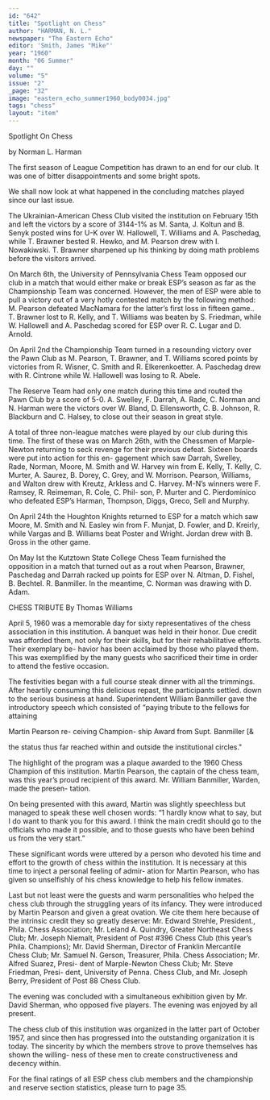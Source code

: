 ```yaml
---
id: "642"
title: "Spotlight on Chess"
author: "HARMAN, N. L."
newspaper: "The Eastern Echo"
editor: 'Smith, James "Mike"'
year: "1960"
month: "06 Summer"
day: ""
volume: "5"
issue: "2"
_page: "32"
image: "eastern_echo_summer1960_body0034.jpg"
tags: "chess"
layout: "item"
---
```

Spotlight On Chess

by Norman L. Harman

The first season of League Competition has drawn to an end
for our club. It was one of bitter disappointments and some
bright spots.

We shall now look at what happened in the concluding matches
played since our last issue.

The Ukrainian-American Chess Club visited the institution on
February 15th and left the victors by a score of 3144-1\% as
M. Santa, J. Koltun and B. Senyk posted wins for U-K over
W. Hallowell, T. Williams and A. Paschedag, while T. Brawner
bested R. Hewko, and M. Pearson drew with I. Nowakiwski.
T. Brawner sharpened up his thinking by doing math problems
before the visitors arrived.

On March 6th, the University of Pennsylvania Chess Team
opposed our club in a match that would either make or break
ESP’s season as far as the Championship Team was concerned.
However, the men of ESP were able to pull a victory out of a
very hotly contested match by the following method: M. Pearson
defeated MacNamara for the latter’s first loss in fifteen game..
T. Brawner lost to R. Kelly, and T. Williams was beaten by
S. Friedman, while W. Hallowell and A. Paschedag scored for
ESP over R. C. Lugar and D. Arnold.

On April 2nd the Championship Team turned in a resounding
victory over the Pawn Club as M. Pearson, T. Brawner, and
T. Williams scored points by victories from R. Wisner, C. Smith
and R. Elkerenkoetter. A. Paschedag drew with R. Cintrone
while W. Hallowell was losing to R. Abele.

The Reserve Team had only one match during this time and
routed the Pawn Club by a score of 5-0. A. Swelley, F. Darrah,
A. Rade, C. Norman and N. Harman were the victors over W.
Bland, D. Ellensworth, C. B. Johnson, R. Blackburn and C.
Halsey, to close out their season in great style.

A total of three non-league matches were played by our club
during this time. The first of these was on March 26th, with the
Chessmen of Marple-Newton returning to seck revenge for their
previous defeat. Sixteen boards were put into action for this en-
gagement which saw Darrah, Swelley, Rade, Norman, Moore,
M. Smith and W. Harvey win from E. Kelly, T. Kelly, C. Murter,
A. Saurez, B. Dorey, C. Grey, and W. Morrison. Pearson,
Williams, and Walton drew with Kreutz, Arkless and C. Harvey.
M-N’s winners were F. Ramsey, R. Reimeman, R. Cole, C. Phil-
son, P. Murter and C. Pierdominico who defeated ESP’s
Harman, Thompson, Diggs, Greco, Sell and Murphy.

On April 24th the Houghton Knights returned to ESP for a
match which saw Moore, M. Smith and N. Easley win from F.
Munjat, D. Fowler, and D. Kreirly, while Vargas and B.
Williams beat Poster and Wright. Jordan drew with B. Gross
in the other game.

On May Ist the Kutztown State College Chess Team furnished
the opposition in a match that turned out as a rout when
Pearson, Brawner, Paschedag and Darrah racked up points for
ESP over N. Altman, D. Fishel, B. Bechtel. R. Banmiller. In
the meantime, C. Norman was drawing with D. Adam.

CHESS TRIBUTE
By Thomas Williams

April 5, 1960 was a memorable day for sixty representatives
of the chess association in this institution. A banquet was held
in their honor. Due credit was afforded them, not only for their
skills, but for their rehabilitative efforts. Their exemplary be-
havior has been acclaimed by those who played them. This was
exemplified by the many guests who sacrificed their time in order
to attend the festive occasion.

The festivities began with a full course steak dinner with all
the trimmings. After heartily consuming this delicious repast,
the participants settled. down to the serious business at hand.
Superintendent William Banmiller gave the introductory speech
which consisted of “paying tribute to the fellows for attaining

Martin Pearson re-
ceiving Champion-
ship Award from
Supt. Banmiller [&

the status thus far reached within and outside the institutional
circles."

The highlight of the program was a plaque awarded to the
1960 Chess Champion of this institution. Martin Pearson, the
captain of the chess team, was this year’s proud recipient of
this award. Mr. William Banmiller, Warden, made the presen-
tation.

On being presented with this award, Martin was slightly
speechless but managed to speak these well chosen words: “1
hardly know what to say, but I do want to thank you for this
award. I think the main credit should go to the officials who
made it possible, and to those guests who have been behind us
from the very start.”

These significant words were uttered by a person who devoted
his time and effort to the growth of chess within the institution.
It is necessary at this time to inject a personal feeling of admir-
ation for Martin Pearson, who has given so unselfishly of his
chess knowledge to help his fellow inmates.

Last but not least were the guests and warm personalities who
helped the chess club through the struggling years of its infancy.
They were introduced by Martin Pearson and given a great
ovation. We cite them here because of the intrinsic credit they
so greatly deserve: Mr. Edward Strehle, President., Phila. Chess
Association; Mr. Leland A. Quindry, Greater Northeast Chess
Club; Mr. Joseph Niemalt, President of Post #396 Chess Club
(this year’s Phila. Champions); Mr. David Sherman, Director
of Franklin Mercantile Chess Club; Mr. Samuel N. Gerson,
Treasurer, Phila. Chess Association; Mr. Alfred Suarez, Presi-
dent of Marple-Newton Chess Club; Mr. Steve Friedman, Presi-
dent, University of Penna. Chess Club, and Mr. Joseph Berry,
President of Post 88 Chess Club.

The evening was concluded with a simultaneous exhibition
given by Mr. David Sherman, who opposed five players. The
evening was enjoyed by all present.

The chess club of this institution was organized in the latter
part of October 1957, and since then has progressed into the
outstanding organization it is today. The sincerity by which
the members strove to prove themselves has shown the willing-
ness of these men to create constructiveness and decency within.

For the final ratings of all ESP chess club members and the
championship and reserve section statistics, please turn to
page 35.
